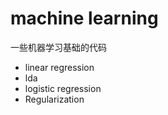 # machine learning
一些机器学习基础的代码
* linear regression   
* lda   
* logistic regression
* Regularization
